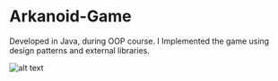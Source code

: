 # Arkanoid-Game
Developed in Java, during OOP course.
I Implemented the game using design patterns and external libraries.

![alt text](https://ibb.co/LC6twrg)
